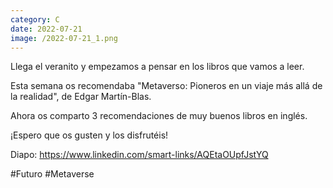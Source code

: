```yaml
--- 
category: C 
date: 2022-07-21 
image: /2022-07-21_1.png 
--- 
```


Llega el veranito y empezamos a pensar en los libros que vamos a leer. 

Esta semana os recomendaba "Metaverso: Pioneros en un viaje más allá de la realidad", de Edgar Martín-Blas. 

Ahora os comparto 3 recomendaciones de muy buenos libros en inglés.

¡Espero que os gusten y los disfrutéis!

Diapo: https://www.linkedin.com/smart-links/AQEtaOUpfJstYQ

#Futuro #Metaverse